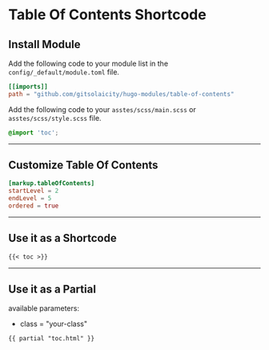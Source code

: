 # Table Of Contents Shortcode

## Install Module

Add the following code to your module list in the `config/_default/module.toml` file.

```toml
[[imports]]
path = "github.com/gitsolaicity/hugo-modules/table-of-contents"
```

Add the following code to your `asstes/scss/main.scss` or `asstes/scss/style.scss` file.

```scss
@import 'toc';
```

<hr>

## Customize Table Of Contents

```toml
[markup.tableOfContents]
startLevel = 2
endLevel = 5
ordered = true
```

<hr>

## Use it as a Shortcode

```md
{{< toc >}}
```

<hr>

## Use it as a Partial

available parameters:

* class = "your-class"

```html
{{ partial "toc.html" }}
```
